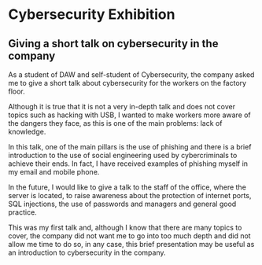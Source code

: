 # Cybersecurity Exhibition
## **Giving a short talk on cybersecurity in the company**

As a student of DAW and self-student of Cybersecurity, the company asked me to give a short talk about cybersecurity for
the workers on the factory floor.

Although it is true that it is not a very in-depth talk and does not cover topics such as hacking with USB, I wanted to
make workers more aware of the dangers they face, as this is one of the main problems: lack of knowledge.

In this talk, one of the main pillars is the use of phishing and there is a brief introduction to the use of social
engineering used by cybercriminals to achieve their ends. In fact, I have received examples of phishing myself in my
email and mobile phone.

In the future, I would like to give a talk to the staff of the office, where the server is located, to raise awareness
about the protection of internet ports, SQL injections, the use of passwords and managers and general good practice.

This was my first talk and, although I know that there are many topics to cover, the company did not want me to go into
too much depth and did not allow me time to do so, in any case, this brief presentation may be useful as an introduction
to cybersecurity in the company.
